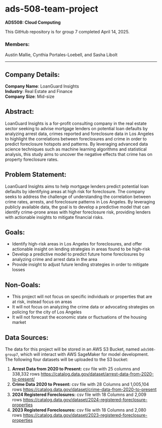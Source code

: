 # ads-508-team-project

**ADS508: Cloud Computing**

This GitHub repository is for group 7 completed April 14, 2025.

### Members:
Austin Mallie, Cynthia Portales-Loebell, and Sasha Libolt

---

## Company Details:

**Company Name**: LoanGuard Insights  
**Industry**: Real Estate and Finance  
**Company Size**: Mid-size

## Abstract:
LoanGuard Insights is a for-profit consulting company in the real estate sector seeking to advise mortgage lenders on potential loan defaults by analyzing arrest data, crimes reported and foreclosure data in Los Angeles to highlight the correlations between foreclosures and crime in order to predict foreclosure hotspots and patterns. By leveraging advanced data science techniques such as machine learning algorithms and statistical analysis, this study aims to uncover the negative effects that crime has on property foreclosure rates. 

## Problem Statement:
LoanGuard Insights aims to help mortgage lenders predict potential loan defaults by identifying areas at high risk for foreclosure. The company seeks to address the challenge of understanding the correlation between crime rates, arrests, and foreclosure patterns in Los Angeles. By leveraging publicly available data, the goal is to develop a predictive model that can identify crime-prone areas with higher foreclosure risk, providing lenders with actionable insights to mitigate financial risks.

## Goals:
- Identify high-risk areas in Los Angeles for foreclosures, and offer actionable insight on lending strategies in areas found to be high-risk
- Develop a predictive model to predict future home foreclosures by analyzing crime and arrest data in the area
- Provide insight to adjust future lending strategies in order to mitigate losses

## Non-Goals:
- This project will not focus on specific individuals or properties that are at risk, instead focus on areas
- It will not focus on analyzing the crime data or advocating strategies on policing for the city of Los Angeles
- It will not forecast the economic state or fluctuations of the housing market

## Data Sources:
The data for this project will be stored in an AWS S3 Bucket, named `ads508-group7`, which will interact with AWS SageMaker for model development. The following four datasets will be uploaded to the S3 bucket:

1. **Arrest Data from 2020 to Present:**
csv file with 25 columns and 338,332 rows
https://catalog.data.gov/dataset/arrest-data-from-2020-to-present/
3. **Crime Data 2020 to Present:**
csv file with 28 Columns and 1,005,104 rows
https://catalog.data.gov/dataset/crime-data-from-2020-to-present
5. **2024 Registered Foreclosures:**
csv file with 18 Columns and 2,009 rows
https://catalog.data.gov/dataset/2024-registered-foreclosure-properties
7. **2023 Registered Foreclosures:**
csv file with 18 Columns and 2,080 rows
https://catalog.data.gov/dataset/2023-registered-foreclosure-properties


